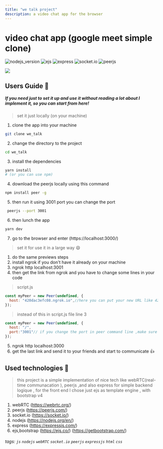 ```yaml
---
title: "we talk project"
description: a video chat app for the browser
---
```



video  chat app (google meet simple clone)
===
![nodejs_version](https://img.shields.io/badge/nodejs-v10.16.3-brightgreen)
![ejs](https://img.shields.io/badge/ejs-%5E3.1.3-blue)
![express](https://img.shields.io/badge/express-%5E3.1.3-orange)
![socket.io](https://img.shields.io/badge/socket.io-%5E2.3.0-ff69b4)
![peerjs](https://img.shields.io/badge/peerjs-0.5.3-yellow)

![](https://i.imgur.com/hNbaRGw.png)



## Users Guide :call_me_hand: 

##### If you need just to set it up and use it without reading a lot about I implement it, so you can start from here!
> set it just locally (on your machine)

 1. clone the app into your machine
```bash
git clone we_talk
```
 2. change the directory to the project
```bash 
cd we_talk
```
 3. install the dependencies
```bash
yarn install 
# (or you can use npm)
```
 4. download the peerjs locally using this command 
```bash
npm install peer -g
```
 5. then run it using 3001 port you can change the port
```bash
 peerjs --port 3001
```
 6. then lunch the app 
```bash
yarn dev
```
 7. go to the browser and enter (https://localhost:3000/)


> set it for use it in a large way :smile:
1. do the same previews steps 
2. install ngrok if you don't have it already on your machine
3. ngrok http localhost:3001
4. then get the link from ngrok and you have to change some lines in your code
> script.js
```javascript
const myPeer = new Peer(undefined, {
  host: "420dac3efc08.ngrok.io",//here you can put your new URL like 420dac3efc08.ngrok.io
});
```
> instead of this in script.js file line 3
```javascript
const myPeer = new Peer(undefined, {
  host: "/",
  port:"3001"// if you change the port in peer command line ,make sure to chnage it here too :)
});
```
5. ngrok http localhost:3000
6. get the last link and send it to your friends and start to communicate :+1: 
  
 
Used technologies :100: 
---
> this project is a simple implementation of nice tech like webRTC(real-time communacation ), peerjs ,and also express for simple backend logique , for the front end I chose just ejs as template engine , with bootstrap v4 
1. webRTC (https://webrtc.org/)
2. peerjs (https://peerjs.com/)
3. socket.io (https://socket.io/)
4. nodejs (https://nodejs.org/en/)
5. express (https://expressjs.com/)
6. ejs,bootstrap (https://ejs.co/) (https://getbootstrap.com/)



###### tags: `js` `nodejs` `webRTC` `socket.io` `peerjs` `expressjs` `html` `css` 

